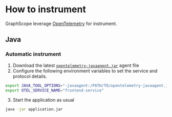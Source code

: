 # How to instrument

GraphScope leverage [OpenTelemetry](https://opentelemetry.io/) for instrument.

## Java

### Automatic instrument
1.  Download the latest [`opentelemetry-javaagent.jar`](https://github.com/open-telemetry/opentelemetry-java-instrumentation/releases/latest/download/opentelemetry-javaagent.jar)﻿ agent file
2. Configure the following environment variables to set the service and protocol details.
```bash
export JAVA_TOOL_OPTIONS="-javaagent:/PATH/TO/opentelemetry-javaagent.jar"
export OTEL_SERVICE_NAME="frontend-service"
```
3. Start the application as usual
```bash
java -jar application.jar
```